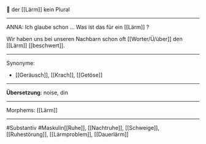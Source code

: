 🔵 der [[Lärm]]
kein Plural

---
ANNA: Ich glaube schon … Was ist das für ein [[Lärm]] ?  

Wir haben uns bei unseren Nachbarn schon oft [[Worter/Ü/über]] den [[Lärm]] [[beschwert]]. 

---
Synonyme:
- [[Geräusch]], [[Krach]], [[Getöse]]

---
**Übersetzung**: noise, din

---

Morphems:
[[Lärm]]

---
#Substantiv #Maskulin[[Ruhe]], [[Nachtruhe]], [[Schweige]], [[Ruhestörung]], [[Lärmproblem]], [[Dauerlärm]]